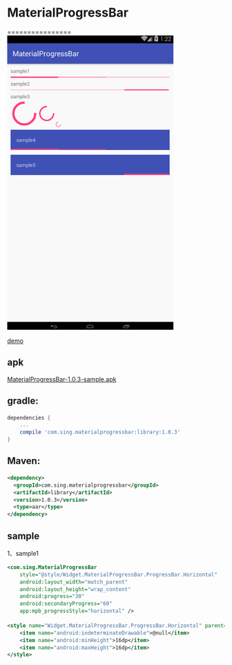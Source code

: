 # MaterialProgressBar
================ 
 ![demo](./app/src/main/res/drawable/demo.gif "demo")
 
 [demo](./app/src/main/res/drawable/demo.gif "demo")  
## apk
[MaterialProgressBar-1.0.3-sample.apk](https://github.com/Sing1/MaterialProgressBar/blob/master/app.apk)
## gradle:
```groovy
dependencies {
    ...
    compile 'com.sing.materialprogressbar:library:1.0.3'
}
```
## Maven:
```xml
<dependency>
  <groupId>com.sing.materialprogressbar</groupId>
  <artifactId>library</artifactId>
  <version>1.0.3</version>
  <type>aar</type>
</dependency>
```
## sample
1、sample1
```xml
<com.sing.MaterialProgressBar
    style="@style/Widget.MaterialProgressBar.ProgressBar.Horizontal"
    android:layout_width="match_parent"
    android:layout_height="wrap_content"
    android:progress="30"
    android:secondaryProgress="60"
    app:mpb_progressStyle="horizontal" />
    
<style name="Widget.MaterialProgressBar.ProgressBar.Horizontal" parent="android:Widget.ProgressBar.Horizontal">
    <item name="android:indeterminateDrawable">@null</item>
    <item name="android:minHeight">16dp</item>
    <item name="android:maxHeight">16dp</item>
</style>
```
